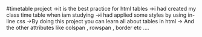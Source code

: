 #timetable project
->it is the best practice for html tables
->i had created my class time table when iam studying
->i had applied some styles by using in-line css
->By doing this project you can learn all about tables in html
-> And the other attributes like colspan , rowspan , border etc ....

